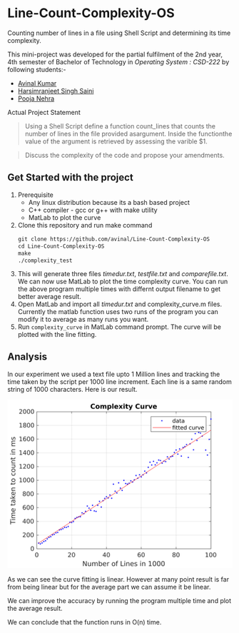# Line-Count-Complexity-OS
Counting number of lines in a file using Shell Script and determining its time complexity.

This mini-project was developed for the partial fulfilment of the 2nd year, 4th semester of Bachelor of Technology in *Operating System : CSD-222* by following students:-
* [Avinal Kumar](https://github.com/avinal)
* [Harsimranjeet Singh Saini](https://github.com/harry-stark)
* [Pooja Nehra](https://github.com/pooja5101)

Actual Project Statement
> Using a Shell Script define a function count_lines that counts the number of lines in the file provided asargument. Inside the functionthe value of the argument is retrieved by assessing the varible $1.

>Discuss the complexity of the code and propose your amendments.

## Get Started with the project
1. Prerequisite 
    * Any linux distribution because its a bash based project
    * C++ compiler - gcc or g++ with make utility
    * MatLab to plot the curve
2. Clone this repository and run make command
    ```
    git clone https://github.com/avinal/Line-Count-Complexity-OS
    cd Line-Count-Complexity-OS
    make
    ./complexity_test
    ```
3. This will generate three files *timedur.txt*, *testfile.txt* and *comparefile.txt*. We can now use MatLab to plot the time complexity curve. You can run the above program multiple times with differnt output filename to get better average result.
4. Open MatLab and import all *timedur.txt* and complexity_curve.m files. Currently the matlab function uses two runs of the program you can modify it to average as many runs you want. 
5. Run `complexity_curve` in MatLab command prompt. The curve will be plotted with the line fitting. 


## Analysis
In our experiment we used a text file upto 1 Million lines and tracking the time taken by the script per 1000 line increment. Each line is a same random string of 1000 characters. Here is our result.

![Time Complexity Curve](comcur.png)

As we can see the curve fitting is linear. However at many point result is far from being linear but for the average part we can assume it be linear. 

We can improve the accuracy by running the program multiple time and plot the average result.

We can conclude that the function runs in O(n) time. 

